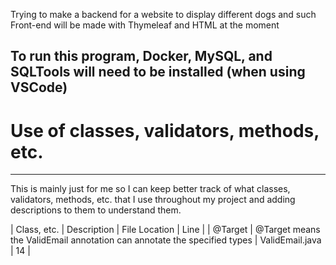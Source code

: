 Trying to make a backend for a website to display different dogs and such
Front-end will be made with Thymeleaf and HTML at the moment

To run this program, Docker, MySQL, and SQLTools will need to be installed (when using VSCode)
---

# Use of classes, validators, methods, etc. 

---

This is mainly just for me so I can keep better track of what classes, validators, methods, etc. that I use throughout my project and adding descriptions to them to understand them.

| Class, etc. | Description | File Location | Line |
| @Target | @Target means the ValidEmail annotation can annotate the specified types | ValidEmail.java | 14 |
